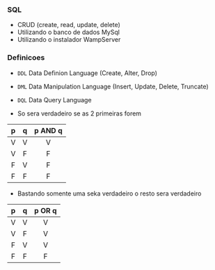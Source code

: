### SQL
- CRUD (create, read, update, delete)
- Utilizando o banco de dados MySql
- Utilizando o instalador WampServer

### Definicoes
- `DDL` Data Definion Language (Create, Alter, Drop)
- `DML` Data Manipulation Language (Insert, Update, Delete, Truncate)
- `DQL` Data Query Language

- So sera verdadeiro se as 2 primeiras forem

|   p   |   q   |   p AND q   |
| :--:  | :--:  |     :--:    |
|   V   |   V   |      V      |
|   V   |   F   |      F      |
|   F   |   V   |      F      |
|   F   |   F   |      F      |


- Bastando somente uma seka verdadeiro o resto sera verdadeiro

|   p   |   q   |   p OR q    |
| :--:  | :--:  |     :--:    |
|   V   |   V   |      V      |
|   V   |   F   |      V      |
|   F   |   V   |      V      |
|   F   |   F   |      F      |

